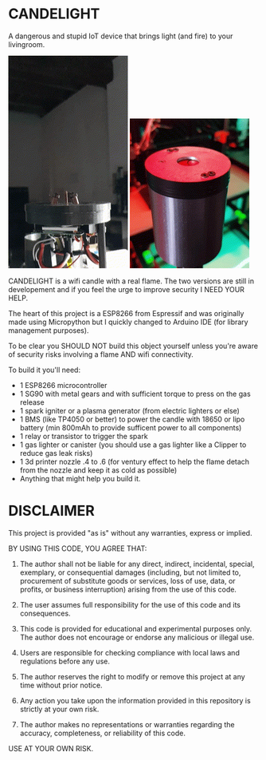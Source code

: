 # CANDELIGHT
A dangerous and stupid IoT device that brings light (and fire) to your livingroom.

![](https://github.com/Twdiap/candelight/blob/401684eaa64b8484ce8360bf1a1483adcd3d3ae6/candelight_triplebuse.gif)
![](https://github.com/Twdiap/candelight/blob/5c5c1967fc67fba97c73a3a6e5a90c5af62afa38/candelight_small.gif)



CANDELIGHT is a wifi candle with a real flame.
The two versions are still in developement and if you feel the urge to improve security I NEED YOUR HELP.


The heart of this project is a ESP8266 from Espressif and was originally made using Micropython but I quickly changed to Arduino IDE (for library management purposes).


To be clear you SHOULD NOT build this object yourself unless you're aware of security risks involving a flame AND wifi connectivity.


To build it you'll need:
  - 1 ESP8266 microcontroller
  - 1 SG90 with metal gears and with sufficient torque to press on the gas release
  - 1 spark igniter or a plasma generator (from electric lighters or else)
  - 1 BMS (like TP4050 or better) to power the candle with 18650 or lipo battery (min 800mAh to provide sufficent power to all components)
  - 1 relay or transistor to trigger the spark
  - 1 gas lighter or canister (you should use a gas lighter like a Clipper to reduce gas leak risks)
  - 1 3d printer nozzle .4 to .6 (for ventury effect to help the flame detach from the nozzle and keep it as cold as possible)
  - Anything that might help you build it.


# DISCLAIMER

This project is provided "as is" without any warranties, express or implied.

BY USING THIS CODE, YOU AGREE THAT:

1. The author shall not be liable for any direct, indirect, incidental, special, exemplary, or consequential damages (including, but not limited to, procurement of substitute goods or services, loss of use, data, or profits, or business interruption) arising from the use of this code.

2. The user assumes full responsibility for the use of this code and its consequences.

3. This code is provided for educational and experimental purposes only. The author does not encourage or endorse any malicious or illegal use.

4. Users are responsible for checking compliance with local laws and regulations before any use.

5. The author reserves the right to modify or remove this project at any time without prior notice.

6. Any action you take upon the information provided in this repository is strictly at your own risk.

7. The author makes no representations or warranties regarding the accuracy, completeness, or reliability of this code.

USE AT YOUR OWN RISK.
